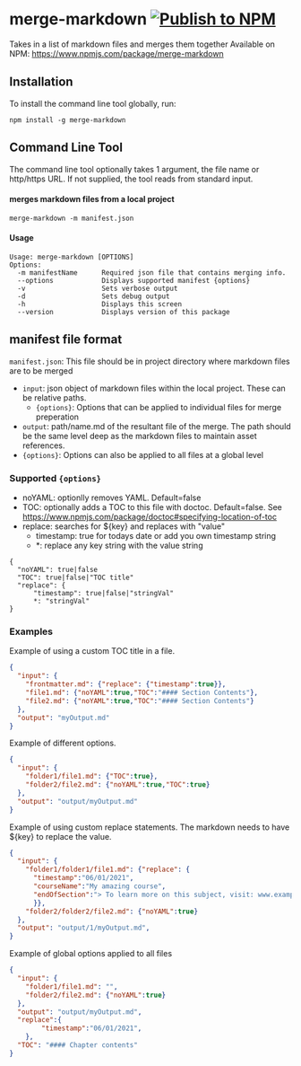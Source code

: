 # merge-markdown [![Publish to NPM](https://github.com/knennigtri/merge-markdown/actions/workflows/npm-publish.yml/badge.svg?branch=main)](https://github.com/knennigtri/merge-markdown/actions/workflows/npm-publish.yml)
Takes in a list of markdown files and merges them together
Available on NPM: https://www.npmjs.com/package/merge-markdown

## Installation
To install the command line tool globally, run:

```shell
npm install -g merge-markdown
```

## Command Line Tool

The command line tool optionally takes 1 argument, the file name or http/https URL.
If not supplied, the tool reads from standard input.

#### merges markdown files from a local project

```shell
merge-markdown -m manifest.json
```

#### Usage

```shell
Usage: merge-markdown [OPTIONS]
Options:
  -m manifestName      Required json file that contains merging info.
  --options            Displays supported manifest {options}
  -v                   Sets verbose output
  -d                   Sets debug output
  -h                   Displays this screen
  --version            Displays version of this package
```

## manifest file format

`manifest.json`:
This file should be in project directory where markdown files are to be merged

* `input`: json object of markdown files within the local project. These can be relative paths.
  * `{options}`: Options that can be applied to individual files for merge preperation 
* `output`: path/name.md of the resultant file of the merge. The path should be the same level deep as the markdown files to maintain asset references.
* `{options}`: Options can also be applied to all files at a global level

### Supported `{options}`
* noYAML: optionlly removes YAML. Default=false
* TOC: optionally adds a TOC to this file with doctoc. Default=false. See https://www.npmjs.com/package/doctoc#specifying-location-of-toc 
* replace: searches for ${key} and replaces with "value"
  * timestamp: true for todays date or add you own timestamp string
  * *: replace any key string with the value string
```
{
  "noYAML": true|false
  "TOC": true|false|"TOC title"
  "replace": {
      "timestamp": true|false|"stringVal"
      *: "stringVal"                  
}
```

### Examples

Example of using a custom TOC title in a file.
```json
{
  "input": {
    "frontmatter.md": {"replace": {"timestamp":true}},
    "file1.md": {"noYAML":true,"TOC":"#### Section Contents"},
    "file2.md": {"noYAML":true,"TOC":"#### Section Contents"}
  },
  "output": "myOutput.md"
}
```
Example of different options.
```json
{
  "input": {
    "folder1/file1.md": {"TOC":true},
    "folder2/file2.md": {"noYAML":true,"TOC":true}
  },
  "output": "output/myOutput.md"
}
```
Example of using custom replace statements. The markdown needs to have ${key} to replace the value.
```json
{
  "input": {
    "folder1/folder1/file1.md": {"replace": {
      "timestamp":"06/01/2021",
      "courseName":"My amazing course",
      "endOfSection":"> To learn more on this subject, visit: www.example.com"
      }},
    "folder2/folder2/file2.md": {"noYAML":true}
  },
  "output": "output/1/myOutput.md",
}
```
Example of global options applied to all files
```json
{
  "input": {
    "folder1/file1.md": "",
    "folder2/file2.md": {"noYAML":true}
  },
  "output": "output/myOutput.md",
  "replace":{
		"timestamp":"06/01/2021",
	},
  "TOC": "#### Chapter contents"
}
```